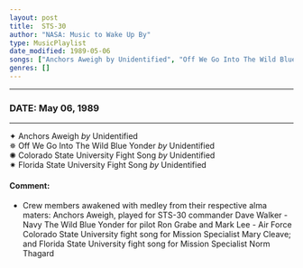 ```yaml
---
layout: post
title:  STS-30
author: "NASA: Music to Wake Up By"
type: MusicPlaylist
date_modified: 1989-05-06
songs: ["Anchors Aweigh by Unidentified", "Off We Go Into The Wild Blue Yonder by Unidentified", "Colorado State University Fight Song by Unidentified", "Florida State University Fight Song by Unidentified"]
genres: []
---
```


----
### DATE: May 06, 1989
----
✦ Anchors Aweigh *by* Unidentified    &nbsp;<br />
✵ Off We Go Into The Wild Blue Yonder *by* Unidentified    &nbsp;<br />
✺ Colorado State University Fight Song *by* Unidentified    &nbsp;<br />
✷ Florida State University Fight Song *by* Unidentified  

#### Comment:
* Crew members awakened with medley from their respective alma maters: Anchors Aweigh, played for STS-30 commander Dave Walker - Navy The Wild Blue Yonder for pilot Ron Grabe and Mark Lee - Air Force Colorado State University fight song for Mission Specialist Mary Cleave; and Florida State University fight song for Mission Specialist Norm Thagard




<br/>
<center>
	<a target="_blank"
	   href="https://twitter.com/intent/tweet?hashtags=Space,NASA,Playlist,NASAWakeupCalls,SpaceProgram&text=🚀 {{ page.author}}, '{{ page.songs.first }}' {{ page.title }}, {{ page.date | date: '%B %d, %Y' }}, {{ site.url }}{{ page.url }}&via=nasawakeupcalls"><i class="fab fa-twitter" title="Tweet this page" alt="Tweet this page" style="font-size: 1.3em;"></i></a>
	&nbsp; 	<i class="fas fa-user-astronaut" style="font-size: 1.5em;"></i> &nbsp;
    <a id="custom_amazon_link"
       type="amzn" search="#"
       category="popular music">
    <i class="fab fa-amazon" style="font-size: 1.3em;"></i></a>
</center>

<!-- Randomly resolve an individual entry from a song array -->
<script src="/assets/javascript/seedrandom.min.js"></script>
<script>
  var wake_me_up = ["Anchors Aweigh by Unidentified", "Off We Go Into The Wild Blue Yonder by Unidentified", "Colorado State University Fight Song by Unidentified", "Florida State University Fight Song by Unidentified"];
  var prng = new Math.seedrandom();
  function randomSong() {
    song = wake_me_up[Math.floor(Math.random() * wake_me_up.length)];
    var amazon_link = document.getElementById("custom_amazon_link");
    amazon_link.setAttribute("search", song);
  }
  window.onload = randomSong();
</script>
